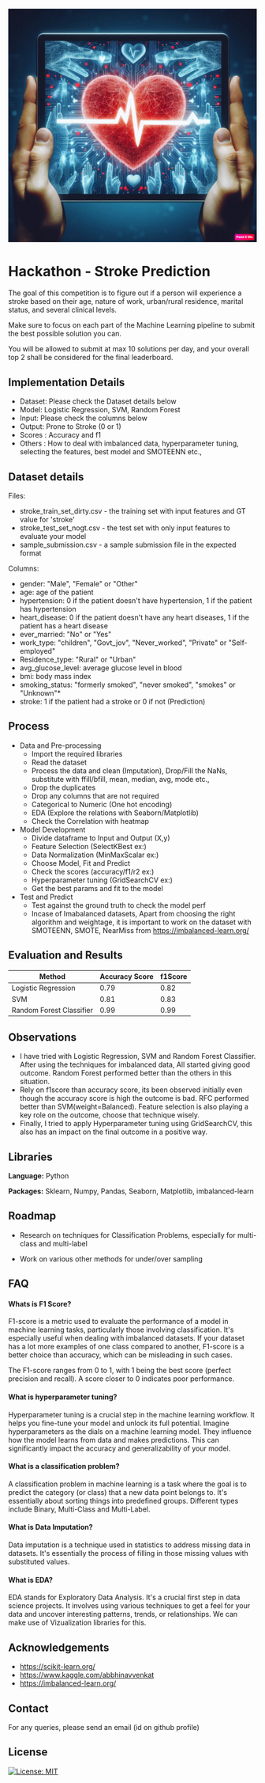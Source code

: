 ![Logo](https://github.com/AKGanesh/Hackathon_StrokePrediction/blob/main/heart.jpg)

# Hackathon - Stroke Prediction

The goal of this competition is to figure out if a person will experience a stroke based on their age, nature of work, urban/rural residence, marital status, and several clinical levels.

Make sure to focus on each part of the Machine Learning pipeline to submit the best possible solution you can.

You will be allowed to submit at max 10 solutions per day, and your overall top 2 shall be considered for the final leaderboard.

## Implementation Details

- Dataset: Please check the Dataset details below
- Model: Logistic Regression, SVM, Random Forest
- Input: Please check the columns below
- Output: Prone to Stroke (0 or 1)
- Scores : Accuracy and f1
- Others : How to deal with imbalanced data, hyperparameter tuning, selecting the features, best model and SMOTEENN etc.,

## Dataset details

Files:

- stroke_train_set_dirty.csv - the training set with input features and GT value for 'stroke'
- stroke_test_set_nogt.csv - the test set with only input features to evaluate your model
- sample_submission.csv - a sample submission file in the expected format

Columns:

- gender: "Male", "Female" or "Other"
- age: age of the patient
- hypertension: 0 if the patient doesn't have hypertension, 1 if the patient has hypertension
- heart_disease: 0 if the patient doesn't have any heart diseases, 1 if the patient has a heart disease
- ever_married: "No" or "Yes"
- work_type: "children", "Govt_jov", "Never_worked", "Private" or "Self-employed"
- Residence_type: "Rural" or "Urban"
- avg_glucose_level: average glucose level in blood
- bmi: body mass index
- smoking_status: "formerly smoked", "never smoked", "smokes" or "Unknown"\*
- stroke: 1 if the patient had a stroke or 0 if not (Prediction)

## Process

- Data and Pre-processing
  - Import the required libraries
  - Read the dataset
  - Process the data and clean (Imputation), Drop/Fill the NaNs, substitute with ffill/bfill, mean, median, avg, mode etc.,
  - Drop the duplicates
  - Drop any columns that are not required
  - Categorical to Numeric (One hot encoding)
  - EDA (Explore the relations with Seaborn/Matplotlib)
  - Check the Correlation with heatmap
- Model Development
  - Divide dataframe to Input and Output (X,y)
  - Feature Selection (SelectKBest ex:)
  - Data Normalization (MinMaxScalar ex:)
  - Choose Model, Fit and Predict
  - Check the scores (accuracy/f1/r2 ex:)
  - Hyperparameter tuning (GridSearchCV ex:)
  - Get the best params and fit to the model
- Test and Predict
  - Test against the ground truth to check the model perf
  - Incase of Imabalanced datasets, Apart from choosing the right algorithm and weightage, it is important to work on the dataset with SMOTEENN, SMOTE, NearMiss from https://imbalanced-learn.org/

## Evaluation and Results

| Method                   | Accuracy Score | f1Score |
| ------------------------ | -------------- | ------- |
| Logistic Regression      | 0.79           | 0.82    |
| SVM                      | 0.81           | 0.83    |
| Random Forest Classifier | 0.99           | 0.99    |

## Observations

- I have tried with Logistic Regression, SVM and Random Forest Classifier. After using the techniques for imbalanced data, All started giving good outcome. Random Forest performed better than the others in this situation.
- Rely on f1score than accuracy score, its been observed initially even though the accuracy score is high the outcome is bad. RFC performed better than SVM(weight=Balanced). Feature selection is also playing a key role on the outcome, choose that technique wisely.
- Finally, I tried to apply Hyperparameter tuning using GridSearchCV, this also has an impact on the final outcome in a positive way.

## Libraries

**Language:** Python

**Packages:** Sklearn, Numpy, Pandas, Seaborn, Matplotlib, imbalanced-learn

## Roadmap

- Research on techniques for Classification Problems, especially for multi-class and multi-label

- Work on various other methods for under/over sampling

## FAQ

#### Whats is F1 Score?

F1-score is a metric used to evaluate the performance of a model in machine learning tasks, particularly those involving classification. It's especially useful when dealing with imbalanced datasets.
If your dataset has a lot more examples of one class compared to another, F1-score is a better choice than accuracy, which can be misleading in such cases.

The F1-score ranges from 0 to 1, with 1 being the best score (perfect precision and recall). A score closer to 0 indicates poor performance.

#### What is hyperparameter tuning?

Hyperparameter tuning is a crucial step in the machine learning workflow. It helps you fine-tune your model and unlock its full potential.
Imagine hyperparameters as the dials on a machine learning model. They influence how the model learns from data and makes predictions. This can significantly impact the accuracy and generalizability of your model.

#### What is a classification problem?

A classification problem in machine learning is a task where the goal is to predict the category (or class) that a new data point belongs to. It's essentially about sorting things into predefined groups. Different types include Binary, Multi-Class and Multi-Label.

#### What is Data Imputation?

Data imputation is a technique used in statistics to address missing data in datasets. It's essentially the process of filling in those missing values with substituted values.

#### What is EDA?

EDA stands for Exploratory Data Analysis. It's a crucial first step in data science projects. It involves using various techniques to get a feel for your data and uncover interesting patterns, trends, or relationships. We can make use of Vizualization libraries for this.

## Acknowledgements

- https://scikit-learn.org/
- https://www.kaggle.com/abbhinavvenkat
- https://imbalanced-learn.org/

## Contact

For any queries, please send an email (id on github profile)

## License

[![License: MIT](https://img.shields.io/badge/License-MIT-yellow.svg)](https://opensource.org/licenses/MIT)
